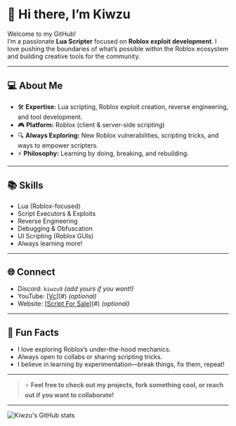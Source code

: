 # 👋 Hi there, I’m Kiwzu

Welcome to my GitHub!  
I’m a passionate **Lua Scripter** focused on **Roblox exploit development**. I love pushing the boundaries of what’s possible within the Roblox ecosystem and building creative tools for the community.

---

## 💻 About Me

- 🛠️ **Expertise:** Lua scripting, Roblox exploit creation, reverse engineering, and tool development.
- 🎮 **Platform:** Roblox (client & server-side scripting)
- 🔍 **Always Exploring:** New Roblox vulnerabilities, scripting tricks, and ways to empower scripters.
- ⚡ **Philosophy:** Learning by doing, breaking, and rebuilding.

---


## 📚 Skills

- Lua (Roblox-focused)
- Script Executors & Exploits
- Reverse Engineering
- Debugging & Obfuscation
- UI Scripting (Roblox GUIs)
- Always learning more!

---

## 🌐 Connect

- Discord: `kiwzu9` *(add yours if you want!)*
- YouTube: [[Vc](https://www.youtube.com/@VCPlusOntop)](#) *(optional)*
- Website: [[Script For Sale](https://vcplus.rexzy.xyz/home)](#) *(optional)*

---

## 🧩 Fun Facts

- I love exploring Roblox’s under-the-hood mechanics.
- Always open to collabs or sharing scripting tricks.
- I believe in learning by experimentation—break things, fix them, repeat!

---

> ⭐️ **Feel free to check out my projects, fork something cool, or reach out if you want to collaborate!**

---

![Kiwzu's GitHub stats](https://github-readme-stats.vercel.app/api?username=Kiwzu&show_icons=true&theme=radical)
